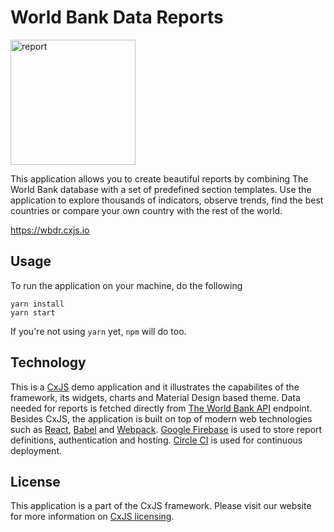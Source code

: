 # World Bank Data Reports

<img src="https://raw.githubusercontent.com/codaxy/world-bank-data-reports/master/assets/img/preview.png" alt="report" height="200px" />

This application allows you to create beautiful reports
by combining The World Bank database with a set of predefined section templates.
Use the application to explore thousands of indicators,
observe trends, find the best countries or compare your own country with the rest of the world.

https://wbdr.cxjs.io

## Usage

To run the application on your machine, do the following

```
yarn install
yarn start
```

If you're not using `yarn` yet, `npm` will do too.

## Technology

This is a [CxJS](https://cxjs.io) demo application and it illustrates the capabilites of the framework, its widgets, charts
and Material Design based theme.
Data needed for reports is fetched directly from [The World Bank API](http://data.worldbank.org/) endpoint.
Besides CxJS, the application is built on top of modern web technologies such as
[React](https://facebook.github.io/react/),
[Babel](https://babeljs.io)
and [Webpack](https://webpack.js.org).
[Google Firebase](https://firebase.google.com/) is used to store report definitions, authentication and hosting.
[Circle CI](https://circleci.com/) is used for continuous deployment.

## License

This application is a part of the CxJS framework. Please visit our website for more information
on [CxJS licensing](https://cxjs.io).